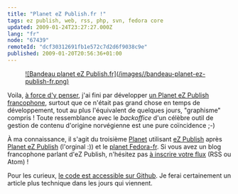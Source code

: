 ```yaml
---
title: "Planet eZ Publish.fr !"
tags: ez publish, web, rss, php, svn, fedora core
updated: 2009-01-24T23:27:27.000Z
lang: "fr"
node: "67439"
remoteId: "dcf30312691fb1e572c7d2d6f9038c9e"
published: 2009-01-20T20:56:36+01:00
---
```

<figure class="object-center"><a href="http://www.planet-ezpublish.fr">![Bandeau planet eZ Publish.fr](/images//bandeau-planet-ez-publish-fr.png)
</a></figure>


Voila, [à force d'y penser](/post/des-sites-francophones-sur-ez-publish), j'ai fini par développer [un Planet eZ Publish francophone](http://www.planet-ezpublish.fr), surtout que ce n'était pas grand chose en temps de développement, tout au plus l'équivalent de quelques jours, &quot;graphisme&quot; compris ! Toute ressemblance avec le *backoffice* d'un célèbre outil de gestion de contenu d'origine norvégienne est une pure coïncidence ;-)


À ma connaissance, il s'agit du troisième [Planet](http://fr.wikipedia.org/wiki/Planet) utilisant [eZ Publish](/tag/ez+publish) après [Planet eZ Publish](http://www.planetezpublish.org) (l'orginal :)) et le [planet Fedora-fr](http://planet.fedora-fr.org/). Si vous avez un blog francophone parlant d'eZ Publish, n'hésitez pas [à inscrire votre flux](http://www.planet-ezpublish.fr/contact) (RSS ou Atom) !


Pour les curieux, [le code est accessible sur Github](https://github.com/dpobel/planet-ezpublish.fr). Je ferai certainement un article plus technique dans les jours qui viennent.

